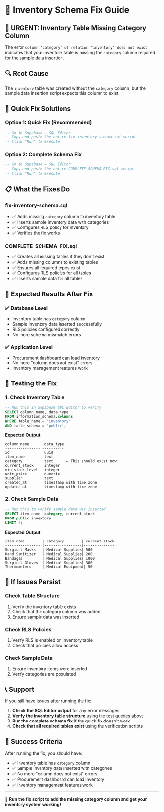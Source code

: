 # 🔧 Inventory Schema Fix Guide

## 🚨 **URGENT: Inventory Table Missing Category Column**

The error `column "category" of relation "inventory" does not exist` indicates that your inventory table is missing the `category` column required for the sample data insertion.

## 🔍 **Root Cause**

The `inventory` table was created without the `category` column, but the sample data insertion script expects this column to exist.

## 🚀 **Quick Fix Solutions**

### Option 1: Quick Fix (Recommended)
```sql
-- Go to Supabase → SQL Editor
-- Copy and paste the entire fix-inventory-schema.sql script
-- Click "Run" to execute
```

### Option 2: Complete Schema Fix
```sql
-- Go to Supabase → SQL Editor
-- Copy and paste the entire COMPLETE_SCHEMA_FIX.sql script
-- Click "Run" to execute
```

## 📋 **What the Fixes Do**

### fix-inventory-schema.sql
- ✅ Adds missing `category` column to inventory table
- ✅ Inserts sample inventory data with categories
- ✅ Configures RLS policy for inventory
- ✅ Verifies the fix works

### COMPLETE_SCHEMA_FIX.sql
- ✅ Creates all missing tables if they don't exist
- ✅ Adds missing columns to existing tables
- ✅ Ensures all required types exist
- ✅ Configures RLS policies for all tables
- ✅ Inserts sample data for all tables

## 🎯 **Expected Results After Fix**

### ✅ Database Level
- Inventory table has `category` column
- Sample inventory data inserted successfully
- RLS policies configured correctly
- No more schema mismatch errors

### ✅ Application Level
- Procurement dashboard can load inventory
- No more "column does not exist" errors
- Inventory management features work

## 🧪 **Testing the Fix**

### 1. Check Inventory Table
```sql
-- Run this in Supabase SQL Editor to verify
SELECT column_name, data_type 
FROM information_schema.columns 
WHERE table_name = 'inventory' 
AND table_schema = 'public';
```

**Expected Output:**
```
column_name     | data_type
----------------|----------
id              | uuid
item_name       | text
category        | text      ← This should exist now
current_stock   | integer
min_stock_level | integer
unit_price      | numeric
supplier        | text
created_at      | timestamp with time zone
updated_at      | timestamp with time zone
```

### 2. Check Sample Data
```sql
-- Run this to verify sample data was inserted
SELECT item_name, category, current_stock 
FROM public.inventory 
LIMIT 5;
```

**Expected Output:**
```
item_name        | category        | current_stock
-----------------|-----------------|--------------
Surgical Masks   | Medical Supplies| 500
Hand Sanitizer   | Medical Supplies| 200
Bandages         | Medical Supplies| 1000
Surgical Gloves  | Medical Supplies| 300
Thermometers     | Medical Equipment| 50
```

## 🔧 **If Issues Persist**

### Check Table Structure
1. Verify the inventory table exists
2. Check that the category column was added
3. Ensure sample data was inserted

### Check RLS Policies
1. Verify RLS is enabled on inventory table
2. Check that policies allow access

### Check Sample Data
1. Ensure inventory items were inserted
2. Verify categories are populated

## 📞 **Support**

If you still have issues after running the fix:

1. **Check the SQL Editor output** for any error messages
2. **Verify the inventory table structure** using the test queries above
3. **Run the complete schema fix** if the quick fix doesn't work
4. **Check that all required tables exist** using the verification scripts

## 🎉 **Success Criteria**

After running the fix, you should have:

- ✅ Inventory table has `category` column
- ✅ Sample inventory data inserted with categories
- ✅ No more "column does not exist" errors
- ✅ Procurement dashboard can load inventory
- ✅ Inventory management features work

---

**🚀 Run the fix script to add the missing category column and get your inventory system working!**
